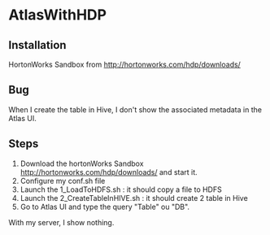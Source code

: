 # AtlasWithHDP


## Installation

HortonWorks Sandbox from http://hortonworks.com/hdp/downloads/


## Bug

When I create the table in Hive, I don't show the associated metadata in the Atlas UI.



## Steps

1. Download the hortonWorks Sandbox ​http://hortonworks.com/hdp/downloads/ and start it.
1. Configure my conf.sh file
1. Launch the 1_LoadToHDFS.sh : it should copy a file to HDFS
1. Launch the 2_CreateTableInHIVE.sh : it should create 2 table in Hive
1. Go to Atlas UI and type the query "Table" ou "DB".


With my server, I show nothing.